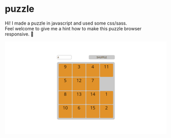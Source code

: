# puzzle

Hi!
I made a puzzle in javascript and used some css/sass. <br />
Feel welcome to give me a hint how to make this puzzle browser responsive. 💪

![Noak Puzzle Gif](https://github.com/noak-1/puzzle/blob/caa4079b9335aa89541e8ef2cd307c5e01f5dbca/n-puzzle.gif)

